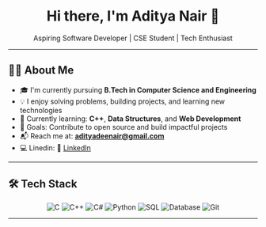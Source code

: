 <h1 align="center">Hi there, I'm Aditya Nair 👋</h1>

<p align="center">
  Aspiring Software Developer | CSE Student | Tech Enthusiast
</p>

---

## 🧑‍💻 About Me

- 🎓 I'm currently pursuing **B.Tech in Computer Science and Engineering**
- 💡 I enjoy solving problems, building projects, and learning new technologies
- 🌱 Currently learning: **C++**, **Data Structures**, and **Web Development**
- 🚀 Goals: Contribute to open source and build impactful projects
- 📬 Reach me at: **adityadeenair@gmail.com**  
- 💻 Linedin: 🔗 [LinkedIn](https://www.linkedin.com/in/aditya-d-nair-959762330/)

---

## 🛠️ Tech Stack

<div align="center">
  
  ![C](https://img.shields.io/badge/C-00599C?style=for-the-badge&logo=c&logoColor=white)
  ![C++](https://img.shields.io/badge/C++-00599C?style=for-the-badge&logo=cplusplus&logoColor=white)
  ![C#](https://img.shields.io/badge/C%23-239120?style=for-the-badge&logo=c-sharp&logoColor=white)
  ![Python](https://img.shields.io/badge/Python-3776AB?style=for-the-badge&logo=python&logoColor=white)
  ![SQL](https://img.shields.io/badge/SQL-336791?style=for-the-badge&logo=postgresql&logoColor=white)
  ![Database](https://img.shields.io/badge/Database-4DB33D?style=for-the-badge&logo=databricks&logoColor=white)
  ![Git](https://img.shields.io/badge/Git-F05032?style=for-the-badge&logo=git&logoColor=white)

</div>

---

